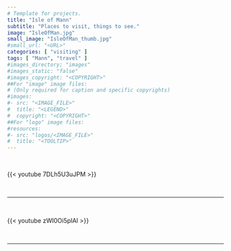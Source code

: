 ```yaml
---
# Template for projects.
title: "Isle of Mann"
subtitle: "Places to visit, things to see."
image: "IsleOfMan.jpg"
small_image: "IsleOfMan_thumb.jpg"
#small_url: "<URL>"
categories: [ "visiting" ]
tags: [ "Mann", "travel" ]
#images_directory; "images"
#images_static: "false"
#images_copyright: "<COPYRIGHT>"
##For "image" image files:
# (Only required for caption and specific copyrights)
#images:
#- src: "<IMAGE_FILE>"
#  title: "<LEGEND>"
#  copyright: "<COPYRIGHT>"
##For "logo" image files:
#resources:
#- src: "logos/<IMAGE_FILE>"
#  title: "<TOOLTIP>"
---
```


<br>

{{< youtube 7DLh5U3uJPM >}}  

<br>

---

<br>

{{< youtube zWI0Oi5plAI >}}  

<br>

---

<br>


